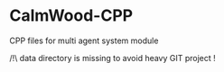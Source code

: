 # CalmWood-CPP
CPP files for multi agent system module

/!\ data directory is missing to avoid heavy GIT project !
